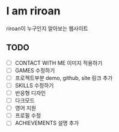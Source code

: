 # I am riroan

riroan이 누구인지 알아보는 웹사이트

## TODO

- [ ] CONTACT WITH ME 이미지 적용하기
- [ ] GAMES 수정하기
- [ ] 프로젝트부분 demo, github, site 링크 추가
- [ ] SKILLS 수정하기
- [ ] 반응형 디자인
- [ ] 다크모드
- [ ] 영어 지원
- [ ] 프로필 수정
- [ ] ACHIEVEMENTS 설명 추가
